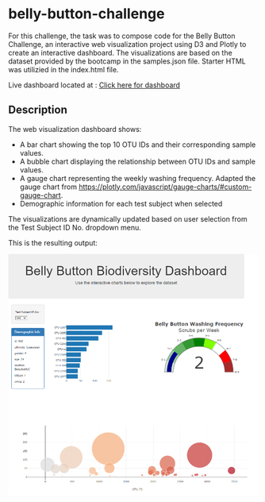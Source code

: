 # belly-button-challenge

For this challenge, the task was to compose code for the Belly Button Challenge, an interactive web visualization project using D3 and Plotly to create an interactive dashboard. The visualizations are based on the dataset provided by the bootcamp in the samples.json file. Starter HTML was utilizied in the index.html file.


Live dashboard located at : [Click here for dashboard](https://b-aldridge.github.io/bellybuttonchallenge/)


## Description

The web visualization dashboard shows:

- A bar chart showing the top 10 OTU IDs and their corresponding sample values.
- A bubble chart displaying the relationship between OTU IDs and sample values.
- A gauge chart representing the weekly washing frequency. Adapted the gauge chart from https://plotly.com/javascript/gauge-charts/#custom-gauge-chart. 
- Demographic information for each test subject when selected

The visualizations are dynamically updated based on user selection from the Test Subject ID No. dropdown menu.

This is the resulting output:

![Belly Button Dashboard](./Output/Dashboard.png)

